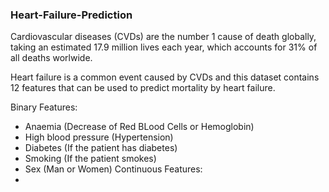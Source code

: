 ### Heart-Failure-Prediction

Cardiovascular diseases (CVDs) are the number 1 cause of death globally, taking an estimated 17.9 million lives each year, which accounts for 31% of all deaths worlwide.

Heart failure is a common event caused by CVDs and this dataset contains 12 features that can be used to predict mortality by heart failure.

Binary Features:
  - Anaemia (Decrease of Red BLood Cells or Hemoglobin)
  - High blood pressure (Hypertension)
  - Diabetes (If the patient has diabetes)
  - Smoking (If the patient smokes)
  - Sex (Man or Women)
Continuous Features:
  - 

